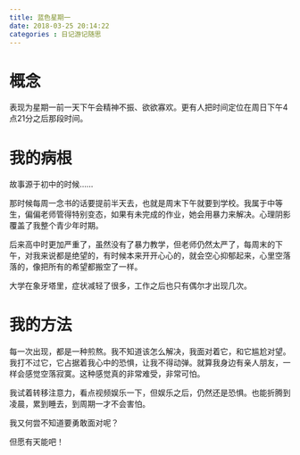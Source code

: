 ```yaml
---
title: 蓝色星期一
date: 2018-03-25 20:14:22
categories : 日记游记随思
---
```


# 概念

表现为星期一前一天下午会精神不振、欲欲寡欢。更有人把时间定位在周日下午4点21分之后那段时间。

# 我的病根

故事源于初中的时候……

那时候每周一念书的话要提前半天去，也就是周末下午就要到学校。我属于中等生，偏偏老师管得特别变态，如果有未完成的作业，她会用暴力来解决。心理阴影覆盖了我整个青少年时期。

后来高中时更加严重了，虽然没有了暴力教学，但老师仍然太严了，每周末的下午，对我来说都是绝望的，有时候本来开开心心的，就会空心抑郁起来，心里空落落的，像把所有的希望都搬空了一样。

大学在象牙塔里，症状减轻了很多，工作之后也只有偶尔才出现几次。

# 我的方法

每一次出现，都是一种煎熬。我不知道该怎么解决，我面对着它，和它尴尬对望。我打不过它，它占据着我心中的恐惧，让我不得动弹。就算我身边有亲人朋友，一样会感觉空落寂寞。这种感觉真的非常难受，非常可怕。

我试着转移注意力，看点视频娱乐一下，但娱乐之后，仍然还是恐惧。也能折腾到凌晨，累到睡去，到周期一才不会害怕。

我又何尝不知道要勇敢面对呢？

但愿有天能吧！